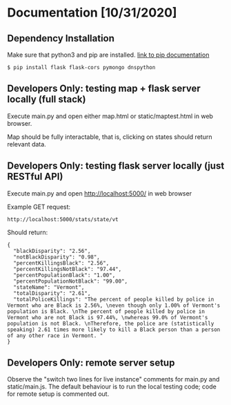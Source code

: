 # Documentation [10/31/2020]

## Dependency Installation

Make sure that python3 and pip are installed. [link to pip documentation](https://pip.pypa.io/)

```
$ pip install flask flask-cors pymongo dnspython
```


## Developers Only: testing map + flask server locally (full stack)

Execute main.py and open either map.html or static/maptest.html in web browser.

Map should be fully interactable, that is, clicking on states should return relevant data.

## Developers Only: testing flask server locally (just RESTful API)

Execute main.py and open [http://localhost:5000/](http://localhost:5000/) in web browser

Example GET request:
```
http://localhost:5000/stats/state/vt
```
Should return:
```
{
  "blackDisparity": "2.56",
  "notBlackDisparity": "0.98",
  "percentKillingsBlack": "2.56",
  "percentKillingsNotBlack": "97.44",
  "percentPopulationBlack": "1.00",
  "percentPopulationNotBlack": "99.00",
  "stateName": "Vermont",
  "totalDisparity": "2.61",
  "totalPoliceKillings": "The percent of people killed by police in Vermont who are Black is 2.56%, \neven though only 1.00% of Vermont's population is Black. \nThe percent of people killed by police in Vermont who are not Black is 97.44%, \nwhereas 99.0% of Vermont's population is not Black. \nTherefore, the police are (statistically speaking) 2.61 times more likely to kill a Black person than a person of any other race in Vermont. "
}
```

## Developers Only: remote server setup

Observe the "switch two lines for live instance" comments for main.py and static/main.js.
The default behaviour is to run the local testing code; code for remote setup is commented out.
